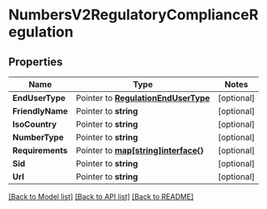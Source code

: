 # NumbersV2RegulatoryComplianceRegulation

## Properties
Name | Type | Notes
------------ | ------------- | -------------
**EndUserType** | Pointer to [**RegulationEndUserType**](regulation_end_user_type.md) | [optional] 
**FriendlyName** | Pointer to **string** | [optional] 
**IsoCountry** | Pointer to **string** | [optional] 
**NumberType** | Pointer to **string** | [optional] 
**Requirements** | Pointer to [**map[string]interface{}**](.md) | [optional] 
**Sid** | Pointer to **string** | [optional] 
**Url** | Pointer to **string** | [optional] 

[[Back to Model list]](../README.md#documentation-for-models) [[Back to API list]](../README.md#documentation-for-api-endpoints) [[Back to README]](../README.md)


